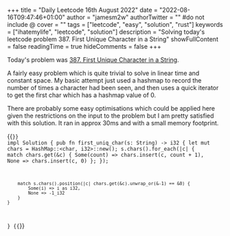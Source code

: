+++
title = "Daily Leetcode 16th August 2022"
date = "2022-08-16T09:47:46+01:00"
author = "jamesm2w"
authorTwitter = "" #do not include @
cover = ""
tags = ["leetcode", "easy", "solution", "rust"]
keywords = ["ihatemylife", "leetcode", "solution"]
description = "Solving today's leetcode problem 387. First Unique Character in a String"
showFullContent = false
readingTime = true
hideComments = false
+++

Today's problem was [387. First Unique Character in a String](https://leetcode.com/problems/first-unique-character-in-a-string/).

A fairly easy problem which is quite trivial to solve in linear time and constant space. My basic attempt just used a hashmap to record the number of times a character had been seen, and then uses a quick iterator to get the first char which has a hashmap value of 0.

There are probably some easy optimisations which could be applied here given the restrictions on the input to the problem but I am pretty satisfied with this solution. It ran in approx 30ms and with a small memory footprint.

{{<code language="rust" title="First Unique Character in a String">}}
impl Solution {
    pub fn first_uniq_char(s: String) -> i32 {
        let mut chars = HashMap::<char, i32>::new();
        s.chars().for_each(|c| {
            match chars.get(&c) {
                Some(count) => chars.insert(c, count + 1),
                None => chars.insert(c, 0)
            };
        });
        
        match s.chars().position(|c| chars.get(&c).unwrap_or(&-1) == &0) {
            Some(i) => i as i32,
            None => -1_i32
        }
    }
}
{{</code>}}